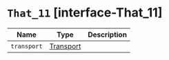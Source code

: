 # `That_11` [interface-That_11]

| Name | Type | Description |
| - | - | - |
| `transport` | [Transport](./Transport.md) | &nbsp; |
